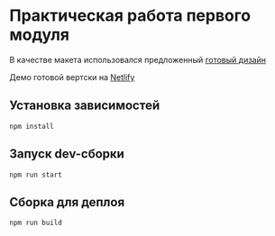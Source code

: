 # Практическая работа первого модуля

В качестве макета использовался предложенный [готовый дизайн](https://www.figma.com/file/jF5fFFzgGOxQeB4CmKWTiE)

Демо готовой вертски на [Netlify](https://nekomant.netlify.app/) 

## Установка зависимостей

```
npm install
```

## Запуск dev-сборки
```
npm run start
```

## Сборка для деплоя
```
npm run build
```
